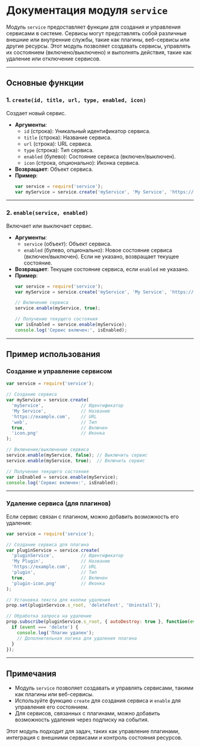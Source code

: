 # Документация модуля `service`

Модуль `service` предоставляет функции для создания и управления сервисами в системе. Сервисы могут представлять собой различные внешние или внутренние службы, такие как плагины, веб-сервисы или другие ресурсы. Этот модуль позволяет создавать сервисы, управлять их состоянием (включено/выключено) и выполнять действия, такие как удаление или отключение сервисов.

---

## Основные функции

### 1. `create(id, title, url, type, enabled, icon)`
Создает новый сервис.

- **Аргументы**:
  - `id` (строка): Уникальный идентификатор сервиса.
  - `title` (строка): Название сервиса.
  - `url` (строка): URL сервиса.
  - `type` (строка): Тип сервиса.
  - `enabled` (булево): Состояние сервиса (включен/выключен).
  - `icon` (строка, опционально): Иконка сервиса.
- **Возвращает**: Объект сервиса.
- **Пример**:
  ```javascript
  var service = require('service');
  var myService = service.create('myService', 'My Service', 'https://example.com', 'web', true, 'icon.png');
  ```

---

### 2. `enable(service, enabled)`
Включает или выключает сервис.

- **Аргументы**:
  - `service` (объект): Объект сервиса.
  - `enabled` (булево, опционально): Новое состояние сервиса (включен/выключен). Если не указано, возвращает текущее состояние.
- **Возвращает**: Текущее состояние сервиса, если `enabled` не указано.
- **Пример**:
  ```javascript
  var service = require('service');
  var myService = service.create('myService', 'My Service', 'https://example.com', 'web', true, 'icon.png');

  // Включение сервиса
  service.enable(myService, true);

  // Получение текущего состояния
  var isEnabled = service.enable(myService);
  console.log('Сервис включен:', isEnabled);
  ```

---

## Пример использования

### Создание и управление сервисом

```javascript
var service = require('service');

// Создание сервиса
var myService = service.create(
  'myService',              // Идентификатор
  'My Service',             // Название
  'https://example.com',    // URL
  'web',                    // Тип
  true,                     // Включен
  'icon.png'                // Иконка
);

// Включение/выключение сервиса
service.enable(myService, false); // Выключить сервис
service.enable(myService, true);  // Включить сервис

// Получение текущего состояния
var isEnabled = service.enable(myService);
console.log('Сервис включен:', isEnabled);
```

---

### Удаление сервиса (для плагинов)

Если сервис связан с плагином, можно добавить возможность его удаления:

```javascript
var service = require('service');

// Создание сервиса для плагина
var pluginService = service.create(
  'pluginService',          // Идентификатор
  'My Plugin',              // Название
  'https://example.com',    // URL
  'plugin',                 // Тип
  true,                     // Включен
  'plugin-icon.png'         // Иконка
);

// Установка текста для кнопки удаления
prop.set(pluginService.s_root, 'deleteText', 'Uninstall');

// Обработка запроса на удаление
prop.subscribe(pluginService.s_root, { autoDestroy: true }, function(event) {
  if (event === 'delete') {
    console.log('Плагин удален');
    // Дополнительная логика для удаления плагина
  }
});
```

---

## Примечания

- Модуль `service` позволяет создавать и управлять сервисами, такими как плагины или веб-сервисы.
- Используйте функцию `create` для создания сервиса и `enable` для управления его состоянием.
- Для сервисов, связанных с плагинами, можно добавить возможность удаления через подписку на события.

Этот модуль подходит для задач, таких как управление плагинами, интеграция с внешними сервисами и контроль состояния ресурсов.
